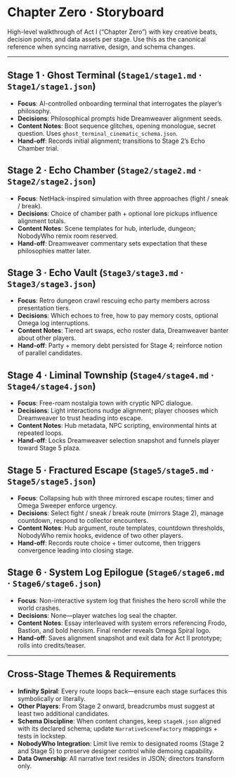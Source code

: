 # Chapter Zero · Storyboard

High-level walkthrough of Act I (“Chapter Zero”) with key creative beats, decision points, and data assets per stage. Use this as the canonical reference when syncing narrative, design, and schema changes.

---

## Stage 1 · Ghost Terminal (`Stage1/stage1.md` · `Stage1/stage1.json`)

- **Focus**: AI-controlled onboarding terminal that interrogates the player’s philosophy.
- **Decisions**: Philosophical prompts hide Dreamweaver alignment seeds.
- **Content Notes**: Boot sequence glitches, opening monologue, secret question. Uses `ghost_terminal_cinematic_schema.json`.
- **Hand-off**: Records initial alignment; transitions to Stage 2’s Echo Chamber trial.

## Stage 2 · Echo Chamber (`Stage2/stage2.md` · `Stage2/stage2.json`)

- **Focus**: NetHack-inspired simulation with three approaches (fight / sneak / break).
- **Decisions**: Choice of chamber path + optional lore pickups influence alignment totals.
- **Content Notes**: Scene templates for hub, interlude, dungeon; NobodyWho remix room reserved.
- **Hand-off**: Dreamweaver commentary sets expectation that these philosophies matter later.

## Stage 3 · Echo Vault (`Stage3/stage3.md` · `Stage3/stage3.json`)

- **Focus**: Retro dungeon crawl rescuing echo party members across presentation tiers.
- **Decisions**: Which echoes to free, how to pay memory costs, optional Omega log interruptions.
- **Content Notes**: Tiered art swaps, echo roster data, Dreamweaver banter about other players.
- **Hand-off**: Party + memory debt persisted for Stage 4; reinforce notion of parallel candidates.

## Stage 4 · Liminal Township (`Stage4/stage4.md` · `Stage4/stage4.json`)

- **Focus**: Free-roam nostalgia town with cryptic NPC dialogue.
- **Decisions**: Light interactions nudge alignment; player chooses which Dreamweaver to trust heading into escape.
- **Content Notes**: Hub metadata, NPC scripting, environmental hints at repeated loops.
- **Hand-off**: Locks Dreamweaver selection snapshot and funnels player toward Stage 5 plaza.

## Stage 5 · Fractured Escape (`Stage5/stage5.md` · `Stage5/stage5.json`)

- **Focus**: Collapsing hub with three mirrored escape routes; timer and Omega Sweeper enforce urgency.
- **Decisions**: Select fight / sneak / break route (mirrors Stage 2), manage countdown, respond to collector encounters.
- **Content Notes**: Hub argument, route templates, countdown thresholds, NobodyWho remix hooks, evidence of two other players.
- **Hand-off**: Records route choice + timer outcome, then triggers convergence leading into closing stage.

## Stage 6 · System Log Epilogue (`Stage6/stage6.md` · `Stage6/stage6.json`)

- **Focus**: Non-interactive system log that finishes the hero scroll while the world crashes.
- **Decisions**: None—player watches log seal the chapter.
- **Content Notes**: Essay interleaved with system errors referencing Frodo, Bastion, and bold heroism. Final render reveals Omega Spiral logo.
- **Hand-off**: Saves alignment snapshot and exit data for Act II prototype; rolls into credits/teaser.

---

## Cross-Stage Themes & Requirements

- **Infinity Spiral**: Every route loops back—ensure each stage surfaces this symbolically or literally.
- **Other Players**: From Stage 2 onward, breadcrumbs must suggest at least two additional candidates.
- **Schema Discipline**: When content changes, keep `stageN.json` aligned with its declared schema; update `NarrativeSceneFactory` mappings + tests in lockstep.
- **NobodyWho Integration**: Limit live remix to designated rooms (Stage 2 and Stage 5) to preserve designer control while demoing capability.
- **Data Ownership**: All narrative text resides in JSON; directors transform only.
